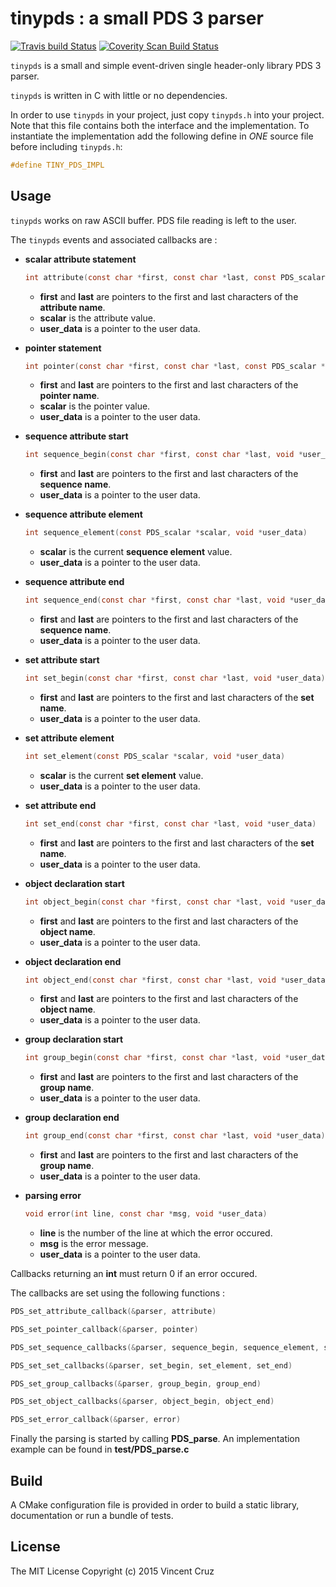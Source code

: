 # tinypds : a small PDS 3 parser
[![Travis build Status](https://travis-ci.org/BlockoS/tinypds.svg)](https://travis-ci.org/BlockoS/tinypds)    [![Coverity Scan Build Status](https://scan.coverity.com/projects/8523/badge.svg)](https://scan.coverity.com/projects/blockos-tinypds)

`tinypds` is a small and simple event-driven single header-only library PDS 3 parser.

`tinypds` is written in C with little or no dependencies.

In order to use `tinypds` in your project, just copy `tinypds.h` into your project.
Note that this file contains both the interface and the implementation.
To instantiate the implementation add the following define in *ONE* source file before including `tinypds.h`:
```c
#define TINY_PDS_IMPL
```

## Usage ##
`tinypds` works on raw ASCII buffer. PDS file reading is left to the user.

The `tinypds` events and associated callbacks are : 
* **scalar attribute statement** 
  ```c
  int attribute(const char *first, const char *last, const PDS_scalar *scalar, void *user_data)
  ```
  * **first** and **last** are pointers to the first and last characters of the **attribute name**.
  * **scalar** is the attribute value.
  * **user_data** is a pointer to the user data.

* **pointer statement**
  ```c
  int pointer(const char *first, const char *last, const PDS_scalar *scalar, void *user_data)
  ```
  * **first** and **last** are pointers to the first and last characters of the **pointer name**.
  * **scalar** is the pointer value.
  * **user_data** is a pointer to the user data.

* **sequence attribute start**
  ```c
  int sequence_begin(const char *first, const char *last, void *user_data)
  ```
  * **first** and **last** are pointers to the first and last characters of the **sequence name**.
  * **user_data** is a pointer to the user data.

* **sequence attribute element**
  ```c
  int sequence_element(const PDS_scalar *scalar, void *user_data)
  ```
  * **scalar** is the current **sequence element** value.
  * **user_data** is a pointer to the user data.

* **sequence attribute end**
  ```c
  int sequence_end(const char *first, const char *last, void *user_data)
  ```
  * **first** and **last** are pointers to the first and last characters of the **sequence name**.
  * **user_data** is a pointer to the user data.

* **set attribute start**
  ```c
  int set_begin(const char *first, const char *last, void *user_data)
  ```
  * **first** and **last** are pointers to the first and last characters of the **set name**.
  * **user_data** is a pointer to the user data.

* **set attribute element**
  ```c
  int set_element(const PDS_scalar *scalar, void *user_data)
  ```
  * **scalar** is the current **set element** value.
  * **user_data** is a pointer to the user data.

* **set attribute end**
  ```c
  int set_end(const char *first, const char *last, void *user_data)
  ```
  * **first** and **last** are pointers to the first and last characters of the **set name**.
  * **user_data** is a pointer to the user data.

* **object declaration start**
  ```c
  int object_begin(const char *first, const char *last, void *user_data)
  ```
  * **first** and **last** are pointers to the first and last characters of the **object name**.
  * **user_data** is a pointer to the user data.

* **object declaration end**
  ```c
  int object_end(const char *first, const char *last, void *user_data)
  ```
  * **first** and **last** are pointers to the first and last characters of the **object name**.
  * **user_data** is a pointer to the user data.

* **group declaration start**
  ```c
  int group_begin(const char *first, const char *last, void *user_data)
  ```
  * **first** and **last** are pointers to the first and last characters of the **group name**.
  * **user_data** is a pointer to the user data.

* **group declaration end**
  ```c
  int group_end(const char *first, const char *last, void *user_data)
  ```
  * **first** and **last** are pointers to the first and last characters of the **group name**.
  * **user_data** is a pointer to the user data.

* **parsing error**
  ```c
  void error(int line, const char *msg, void *user_data)
  ```
  * **line** is the number of the line at which the error occured.
  * **msg** is the error message.
  * **user_data** is a pointer to the user data.

Callbacks returning an **int** must return 0 if an error occured.

The callbacks are set using the following functions :
```c
PDS_set_attribute_callback(&parser, attribute)
```
```c
PDS_set_pointer_callback(&parser, pointer)
```
```c
PDS_set_sequence_callbacks(&parser, sequence_begin, sequence_element, sequence_end)
```
```c
PDS_set_set_callbacks(&parser, set_begin, set_element, set_end)
```
```c
PDS_set_group_callbacks(&parser, group_begin, group_end)
```
```c
PDS_set_object_callbacks(&parser, object_begin, object_end)
```
```c
PDS_set_error_callback(&parser, error)
```
    
Finally the parsing is started by calling **PDS_parse**. An implementation example can be found in **test/PDS_parse.c**

## Build ##
A CMake configuration file is provided in order to build a static library, documentation or run a bundle of tests.

## License ##
The MIT License
Copyright (c) 2015 Vincent Cruz
